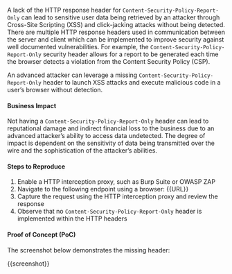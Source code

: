 A lack of the HTTP response header for `Content-Security-Policy-Report-Only` can lead to sensitive user data being retrieved by an attacker through Cross-Site Scripting (XSS) and click-jacking attacks without being detected. There are multiple HTTP response headers used in communication between the server and client which can be implemented to improve security against well documented vulnerabilities. For example, the `Content-Security-Policy-Report-Only` security header allows for a report to be generated each time the browser detects a violation from the Content Security Policy (CSP).

An advanced attacker can leverage a missing `Content-Security-Policy-Report-Only` header to launch XSS attacks and execute malicious code in a user’s browser without detection.

#### Business Impact

Not having a `Content-Security-Policy-Report-Only` header can lead to reputational damage and indirect financial loss to the business due to an advanced attacker’s ability to access data undetected. The degree of impact is dependent on the sensitivity of data being transmitted over the wire and the sophistication of the attacker’s abilities.

#### Steps to Reproduce

1. Enable a HTTP interception proxy, such as Burp Suite or OWASP ZAP
1. Navigate to the following endpoint using a browser: {{URL}}
1. Capture the request using the HTTP interception proxy and review the response
1. Observe that no `Content-Security-Policy-Report-Only` header is implemented within the HTTP headers

#### Proof of Concept (PoC)

The screenshot below demonstrates the missing header:

{{screenshot}}
